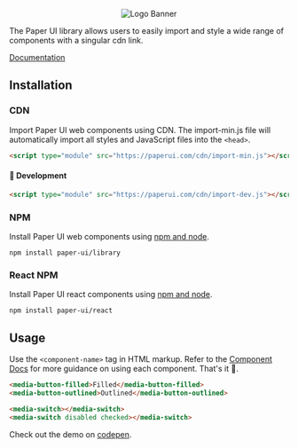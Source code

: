 <p align="center">
<img alt="Logo Banner" src="https://paperui.com/banner/paper-banner.svg?sanitize=true"/>
<br/>

<!--<div align="center"><a href='https://ko-fi.com/brick_wall' target='_blank'><img height='30' style='border:0px;height:41px;' src='https://az743702.vo.msecnd.net/cdn/kofi3.png?v=0' border='0' margin-top="10px" alt='Buy Me a Coffee at ko-fi.com'/></a></div>-->
<div align="left">The Paper UI library allows users to easily import and style a wide range of components with a singular cdn link.</div>
<div align="left">

[Documentation](https://paperui.com/)

</div>

## Installation

### CDN

Import Paper UI web components using CDN. The import-min.js file will automatically import all styles and JavaScript files into the ```<head>```.

```html
<script type="module" src="https://paperui.com/cdn/import-min.js"></script>
```
#### 🚧 Development
```html
<script type="module" src="https://paperui.com/cdn/import-dev.js"></script>
```

### NPM

Install Paper UI web components using [npm and node](https://nodejs.org/en).

```shell
npm install paper-ui/library
```

### React NPM

Install Paper UI react components using [npm and node](https://nodejs.org/en).

```shell
npm install paper-ui/react
```

## Usage

Use the ```<component-name>``` tag in HTML markup. Refer to the [Component Docs](https://docs.paperui.com/components) for more guidance on using each component. That's it 🎉.

```html
<media-button-filled>Filled</media-button-filled>
<media-button-outlined>Outlined</media-button-outlined>
```

```html
<media-switch></media-switch>
<media-switch disabled checked></media-switch>
```

Check out the demo on [codepen](https://codepen.io/GreenestGoat/pen/mdYeKrM).

